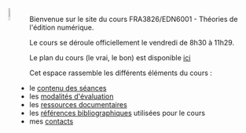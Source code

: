 



<img src="https://mmellet.github.io/fra3826_2021/slides/img1/hyper.webp" width="8%" align="left"/>

Bienvenue sur le site du cours FRA3826/EDN6001 - Théories de l'édition numérique. 

Le cours se déroule officiellement le vendredi de 8h30 à 11h29. 

Le plan du cours (le vrai, le bon) est disponible [ici](https://mmellet.github.io/fra3826_2021/FRA3826_2021.pdf)

Cet espace rassemble les différents éléments du cours : 

- le [contenu des séances](seances)
- les [modalités d'évaluation](modalites)
- les [ressources documentaires](documentation)
- les [références bibliographiques](https://www.zotero.org/groups/4276254/fra3826-a2021/library) utilisées pour le cours
- mes [contacts](contact)

<!--Il vous est possible d'imprimer le contenu des pages en cliquant sur "print".--> 